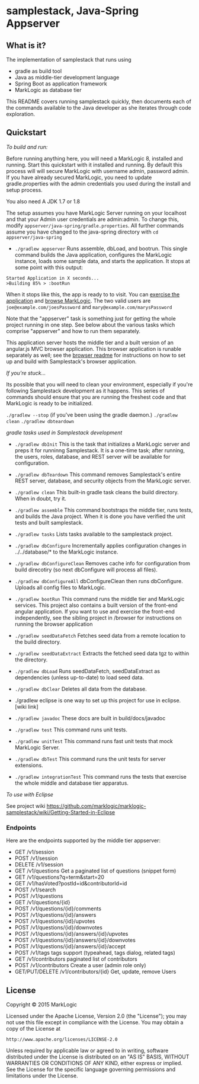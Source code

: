 # samplestack, Java-Spring Appserver

## What is it?

The implementation of samplestack that runs using

* gradle as build tool
* Java as middle-tier development language
* Spring Boot as application framework
* MarkLogic as database tier

This README covers running samplestack quickly, then documents each of the commands
available to the Java developer as she iterates through code exploration.

## Quickstart

*To build and run:*

Before running anything here, you will need a MarkLogic 8, installed and
running.  Start this quickstart with it installed and running.  By default this
process will will secure MarkLogic with username admin, password admin.  If you
have already secured MarkLogic, you need to update gradle.properties with the
admin credentials you used during the install and setup process.

You also need A JDK 1.7 or 1.8

The setup assumes you have MarkLogic Server running on your localhost and that
your Admin user credentials are admin:admin. To change this, modify
`appserver/java-spring/gradle.properties`.  All further commands assume you
have changed to the java-spring directory with `cd appserver/java-spring`

* `./gradlew appserver`    Runs assemble, dbLoad, and bootrun.  This single command builds the Java application, configures the MarkLogic instance, loads some sample data, and starts the application.  It stops at some point with this output:

```
Started Application in X seconds...
>Building 85% > :bootRun
```

When it stops like this, the app is ready to to visit.  You can [exercise the
application](http://localhost:8090) and [browse
MarkLogic](http://localhost:8000/qconsole). The two valid users are
`joe@example.com/joesPassword` and `mary@example.com/marysPassword`

Note that the "appserver" task is something just for getting the whole project
running in one step.  See below about the various tasks which comprise
"appserver" and how to run them separately.

This application server hosts the middle tier and a built version of an
angular.js MVC browser application.  This browser application is runable
separately as well; see the [browser readme](../../browser/README.md) for
instructions on how to set up and build with Samplestack's browser application.


*If you're stuck...*

Its possible that you will need to clean your environment, especially if you're following Samplestack development as it happens.  This series of commands should ensure that you are running the freshest code and that MarkLogic is ready to be initialized.

`./gradlew --stop`     (if you've been using the gradle daemon.)
`./gradlew clean`
`./gradlew dbteardown`

*gradle tasks used in Samplestack development*

* `./gradlew dbInit`   This is the task that initializes a MarkLogic server and preps it for runninng Samplestack.  It is a one-time task; after running, the users, roles, database, and REST server will be available for configuration.
* `./gradlew dbTeardown` This command removes Samplestack's entire REST server, database, and security objects from the MarkLogic server.

* `./gradlew clean`  This built-in gradle task cleans the build directory.  When in doubt, try it.
* `./gradlew assemble`   This command bootstraps the middle tier, runs tests, and builds the Java project.  When it is done you have verified the unit tests and built samplestack.
* `./gradlew tasks`  Lists tasks available to the samplestack project.

* `./gradlew dbConfigure`  Incrementally applies configuration changes in ../../database/* to the MarkLogic instance.
* `./gradlew dbConfigureClean`   Removes cache info for configuration from build direcotiry (so next dbConfigure will process all files).
* `./gradlew dbConfigureAll`   dbConfigureClean then runs dbConfigure.  Uploads all config files to MarkLogic.

* `./gradlew bootRun`       This command runs the middle tier and MarkLogic services.  This project also contains a built version of the front-end angular application.  If you want to use and exercise the front-end independently, see the sibling project in /browser for instructions on running the browser application
* `./gradlew seedDataFetch`  Fetches seed data from a remote location to the build directory.
* `./gradlew seedDataExtract`  Extracts the fetched seed data tgz to within the directory.
* `./gradlew dbLoad` Runs seedDataFetch, seedDataExtract as dependencies (unless up-to-date) to load seed data.
* `./gradlew dbClear`  Deletes all data from the database.

* ./gradlew eclipse  is one way to set up this project for use in eclipse.  [wiki link]
* `./gradlew javadoc` These docs are built in build/docs/javadoc

* `./gradlew test` This command runs unit tests.  
* `./gradlew unitTest` This command runs fast unit tests that mock MarkLogic Server.  
* `./gradlew dbTest` This command runs the unit tests for server extensions.
* `./gradlew integrationTest` This command runs the tests that exercise the whole middle and database tier apparatus.

*To use with Eclipse*

See project wiki https://github.com/marklogic/marklogic-samplestack/wiki/Getting-Started-in-Eclipse



### Endpoints

Here are the endpoints supported by the middle tier appserver:

* GET /v1/session
* POST /v1/session
* DELETE /v1/session
* GET /v1/questions  Get a paginated list of questions (snippet form)
* GET /v1/questions?q=term&start=20
* GET /v1/hasVoted?postId=id&contributorId=id
* POST /v1/search
* POST /v1/questions
* GET /v1/questions/{id}
* POST /v1/questions/{id}/comments
* POST /v1/questions/{id}/answers
* POST /v1/questions/{id}/upvotes
* POST /v1/questions/{id}/downvotes
* POST /v1/questions/{id}/answers/{id}/upvotes
* POST /v1/questions/{id}/answers/{id}/downvotes
* POST /v1/questions/{id}/answers/{id}/accept
* POST /v1/tags  tags support (typeahead, tags dialog, related tags)
* GET /v1/contributors paginated list of contributors
* POST /v1/contributors Create a user  (admin role only)
* GET/PUT/DELETE /v1/contributors/{id} Get, update, remove Users


## License

Copyright © 2015 MarkLogic

Licensed under the Apache License, Version 2.0 (the "License");
you may not use this file except in compliance with the License.
You may obtain a copy of the License at

    http://www.apache.org/licenses/LICENSE-2.0

Unless required by applicable law or agreed to in writing, software
distributed under the License is distributed on an "AS IS" BASIS,
WITHOUT WARRANTIES OR CONDITIONS OF ANY KIND, either express or implied.
See the License for the specific language governing permissions and
limitations under the License.
